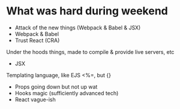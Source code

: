 # What was hard during weekend

- Attack of the new things (Webpack & Babel & JSX)
- Webpack & Babel
- Trust React (CRA)

Under the hoods things, made to compile & provide live servers, etc

- JSX

Templating language, like EJS <%=, but {}

- Props going down but not up wat
- Hooks magic (sufficiently advanced tech)
- React vague-ish

